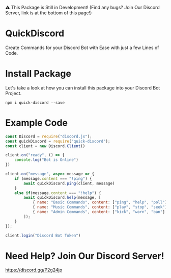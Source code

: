⚠ This Package is Still in Development! (Find any bugs? Join Our Discord Server, link is at the bottom of this page!)

# QuickDiscord

Create Commands for your Discord Bot with Ease with just a few Lines of Code.

# Install Package

Let's take a look at how you can install this package into your Discord Bot Project.

`npm i quick-discord --save`

# Example Code

```js
const Discord = require("discord.js");
const quickDiscord = require("quick-discord");
const client = new Discord.Client()

client.on("ready", () => {
    console.log("Bot is Online")
})

client.on("message", async message => {
    if (message.content === "!ping") {
        await quickDiscord.ping(client, message)
    }
    else if(message.content === "!help") {
        await quickDiscord.help(message, [
            { name: "Basic Commands", content: ["ping", "help", "poll"] },
            { name: "Music Commands", content: ["play", "stop", "seek"] },
            { name: "Admin Commands", content: ["kick", "warn", "ban"] },
        ]);
    }
});

client.login("Discord Bot Token")
```

# Need Help? Join Our Discord Server!

https://discord.gg/P2g24jp